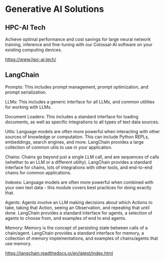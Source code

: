 # Generative AI Solutions

## HPC-AI Tech
Achieve optimal performance and cost savings for large neural network training, inference and fine-tuning with our Colossal-AI software on your existing computing devices.

https://www.hpc-ai.tech/

## LangChain

Prompts: This includes prompt management, prompt optimization, and prompt serialization.

LLMs: This includes a generic interface for all LLMs, and common utilities for working with LLMs.

Document Loaders: This includes a standard interface for loading documents, as well as specific integrations to all types of text data sources.

Utils: Language models are often more powerful when interacting with other sources of knowledge or computation. This can include Python REPLs, embeddings, search engines, and more. LangChain provides a large collection of common utils to use in your application.

Chains: Chains go beyond just a single LLM call, and are sequences of calls (whether to an LLM or a different utility). LangChain provides a standard interface for chains, lots of integrations with other tools, and end-to-end chains for common applications.

Indexes: Language models are often more powerful when combined with your own text data - this module covers best practices for doing exactly that.

Agents: Agents involve an LLM making decisions about which Actions to take, taking that Action, seeing an Observation, and repeating that until done. LangChain provides a standard interface for agents, a selection of agents to choose from, and examples of end to end agents.

Memory: Memory is the concept of persisting state between calls of a chain/agent. LangChain provides a standard interface for memory, a collection of memory implementations, and examples of chains/agents that use memory.

https://langchain.readthedocs.io/en/latest/index.html
